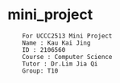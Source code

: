 # mini_project
        For UCCC2513 Mini Project 
        Name : Kau Kai Jing 
        ID : 2106560 
        Course : Computer Science 
        Tutor : Dr.Lim Jia Qi 
        Group: T10 
